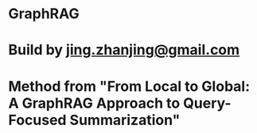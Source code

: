# GraphRAG
# Build by jing.zhanjing@gmail.com
# Method from "From Local to Global: A GraphRAG Approach to Query-Focused Summarization"
